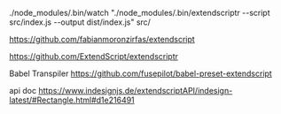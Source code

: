 ./node_modules/.bin/watch "./node_modules/.bin/extendscriptr --script src/index.js --output dist/index.js" src/




https://github.com/fabianmoronzirfas/extendscript



https://github.com/ExtendScript/extendscriptr


Babel Transpiler
https://github.com/fusepilot/babel-preset-extendscript


api doc
https://www.indesignjs.de/extendscriptAPI/indesign-latest/#Rectangle.html#d1e216491
